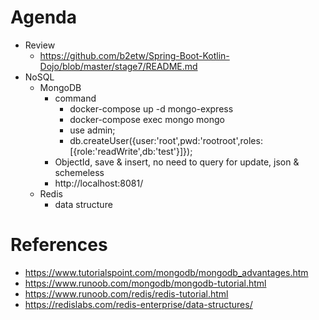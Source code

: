 # Agenda
* Review
  * https://github.com/b2etw/Spring-Boot-Kotlin-Dojo/blob/master/stage7/README.md
* NoSQL
  * MongoDB
    * command
      * docker-compose up -d mongo-express
      * docker-compose exec mongo mongo
      * use admin;
      * db.createUser({user:'root',pwd:'rootroot',roles:[{role:'readWrite',db:'test'}]});
    * ObjectId, save & insert, no need to query for update, json & schemeless
    * http://localhost:8081/
  * Redis
    * data structure

# References
* https://www.tutorialspoint.com/mongodb/mongodb_advantages.htm
* https://www.runoob.com/mongodb/mongodb-tutorial.html
* https://www.runoob.com/redis/redis-tutorial.html
* https://redislabs.com/redis-enterprise/data-structures/
